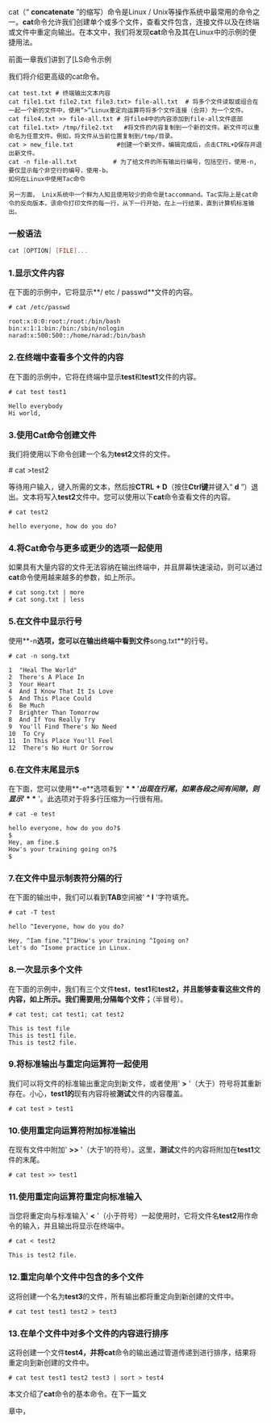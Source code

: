 cat（“ **concatenate** ”的缩写）命令是Linux / Unix等操作系统中最常用的命令之一。**cat**命令允许我们创建单个或多个文件，查看文件包含，连接文件以及在终端或文件中重定向输出。在本文中，我们将发现**cat**命令及其在Linux中的示例的便捷用法。

前面一章我们讲到了[LS命令示例



我们将介绍更高级的cat命令。

```shell
cat test.txt # 终端输出文本内容
cat file1.txt file2.txt file3.txt> file-all.txt  # 将多个文件读取或组合在一起一个新的文件中，使用“>”Linux重定向运算符将多个文件连接（合并）为一个文件。
cat file4.txt >> file-all.txt # 将file4中的内容添加到file-all文件底部
cat file1.txt> /tmp/file2.txt   #将文件的内容复制到一个新的文件。新文件可以重命名为任意文件。例如，将文件从当前位置复制到/tmp/目录。
cat > new_file.txt            #创建一个新文件。编辑完成后，点击CTRL+D保存并退出新文件。
cat -n file-all.txt          # 为了给文件的所有输出行编号，包括空行，使用-n,要仅显示每个非空行的编号，使用-b。
如何在Linux中使用Tac命令

另一方面， Lnix系统中一个鲜为人知且使用较少的命令是taccommand。Tac实际上是cat命令的反向版本，该命令打印文件的每一行，从下一行开始，在上一行结束，直到计算机标准输出。
```



### **一般语法**

```cpp
cat [OPTION] [FILE]...
```

### **1.显示文件内容**

在下面的示例中，它将显示**/ etc / passwd**文件的内容。

```text
# cat /etc/passwd
 
root:x:0:0:root:/root:/bin/bash
bin:x:1:1:bin:/bin:/sbin/nologin
narad:x:500:500::/home/narad:/bin/bash
```

### **2.在终端中查看多个文件的内容**

在下面的示例中，它将在终端中显示**test**和**test1**文件的内容。

```text
# cat test test1
 
Hello everybody
Hi world,
```

### **3.使用Cat命令创建文件**

我们将使用以下命令创建一个名为**test2**文件的文件。

\# cat >test2

等待用户输入，键入所需的文本，然后按**CTRL + D**（按住**Ctrl键**并键入“ **d** ”）退出。文本将写入**test2**文件中。您可以使用以下**cat**命令查看文件的内容。

```text
# cat test2
 
hello everyone, how do you do?
```

### **4.将Cat命令与更多或更少的选项一起使用**

如果具有大量内容的文件无法容纳在输出终端中，并且屏幕快速滚动，则可以通过**cat**命令使用越来越多的参数，如上所示。

```text
# cat song.txt | more
# cat song.txt | less
```

### **5.在文件中显示行号**

使用**-n**选项，您可以在输出终端中看到文件**song.txt**的行号。

```text
# cat -n song.txt
 
1  "Heal The World"
2  There's A Place In
3  Your Heart
4  And I Know That It Is Love
5  And This Place Could
6  Be Much
7  Brighter Than Tomorrow
8  And If You Really Try
9  You'll Find There's No Need
10  To Cry
11  In This Place You'll Feel
12  There's No Hurt Or Sorrow
```

### **6.在文件末尾显示$**

在下面，您可以使用**-e**选项看到' **$** '出现在行尾，如果各段之间有间隙，则显示' **$** '。此选项对于将多行压缩为一行很有用。

```text
# cat -e test
 
hello everyone, how do you do?$
$
Hey, am fine.$
How's your training going on?$
$
```

### **7.在文件中显示制表符分隔的行**

在下面的输出中，我们可以看到**TAB**空间被' **^ I** '字符填充。

```text
# cat -T test
 
hello ^Ieveryone, how do you do?
 
Hey, ^Iam fine.^I^IHow's your training ^Igoing on?
Let's do ^Isome practice in Linux.
```

### **8.一次显示多个文件**

在下面的示例中，我们有三个文件**test**，**test1**和**test2，**并且能够查看这些文件的内容，如上所示。我们需要用**;**分隔每个文件**；**（半冒号）。

```text
# cat test; cat test1; cat test2
 
This is test file
This is test1 file.
This is test2 file.
```

### **9.将标准输出与重定向运算符一起使用**

我们可以将文件的标准输出重定向到新文件，或者使用' **>** '（大于）符号将其重新存在。小心，**test1的**现有内容将被**测试**文件的内容覆盖。

```text
# cat test > test1
```

### **10.使用重定向运算符附加标准输出**

在现有文件中附加' **>>** '（大于1的符号）。这里，**测试**文件的内容将附加在**test1**文件的末尾。

```text
# cat test >> test1
```

### **11.使用重定向运算符重定向标准输入**

当您将重定向与标准输入' **<** '（小于符号）一起使用时，它将文件名**test2**用作命令的输入，并且输出将显示在终端中。

```text
# cat < test2
 
This is test2 file.
```

### **12.重定向单个文件中包含的多个文件**

这将创建一个名为**test3**的文件，所有输出都将重定向到新创建的文件中。

```text
# cat test test1 test2 > test3
```

### **13.在单个文件中对多个文件的内容进行排序**

这将创建一个文件**test4，**并将**cat**命令的输出通过管道传递到进行排序，结果将重定向到新创建的文件中。

```text
# cat test test1 test2 test3 | sort > test4
```

本文介绍了**cat**命令的基本命令。在下一篇文

章中，